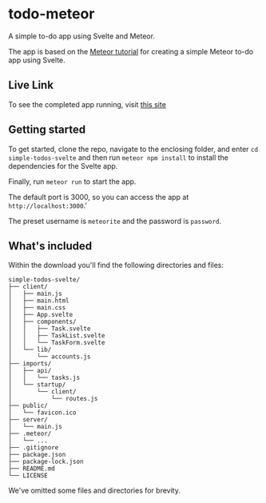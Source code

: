 # todo-meteor
A simple to-do app using Svelte and Meteor.

The app is based on the [Meteor tutorial](https://svelte-tutorial.meteor.com/simple-todos/) for creating a simple Meteor to-do app using Svelte.

## Live Link
To see the completed app running, visit [this site](https://todo-jstein.meteorapp.com)

## Getting started
To get started, clone the repo, navigate to the enclosing folder, and enter `cd simple-todos-svelte` and then run `meteor npm install` to install the dependencies for the Svelte app.

Finally, run `meteor run` to start the app.

The default port is 3000, so you can access the app at `http://localhost:3000`.'

The preset username is `meteorite` and the password is `password`.

## What's included
Within the download you'll find the following directories and files:

```
simple-todos-svelte/
├── client/
│   ├── main.js
│   ├── main.html
│   ├── main.css
│   ├── App.svelte
│   ├── components/
│   │   ├── Task.svelte
│   │   ├── TaskList.svelte
│   │   └── TaskForm.svelte
│   └── lib/
│       └── accounts.js
├── imports/
│   ├── api/
│   │   └── tasks.js
│   └── startup/
│       └── client/
│           └── routes.js
├── public/
│   └── favicon.ico
├── server/
│   └── main.js
├── .meteor/
│   └── ...
├── .gitignore
├── package.json
├── package-lock.json
├── README.md
└── LICENSE
```

We've omitted some files and directories for brevity.
